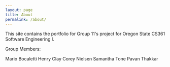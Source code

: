 ```yaml
---
layout: page
title: About
permalink: /about/
---
```


This site contains the portfolio for Group 11's project for Oregon State CS361 Software Engineering I.

Group Members:

Mario Bocaletti
Henry Clay
Corey Nielsen
Samantha Tone
Pavan Thakkar

